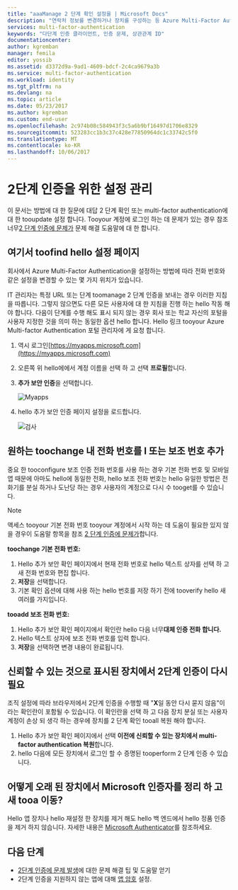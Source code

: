 ```yaml
---
title: "aaaManage 2 단계 확인 설정을 | Microsoft Docs"
description: "연락처 정보를 변경하거나 장치를 구성하는 등 Azure Multi-Factor Authentication을 사용하는 방법을 관리합니다."
services: multi-factor-authentication
keywords: "다단계 인증 클라이언트, 인증 문제, 상관관계 ID"
documentationcenter: 
author: kgremban
manager: femila
editor: yossib
ms.assetid: d3372d9a-9ad1-4609-bdcf-2c4ca9679a3b
ms.service: multi-factor-authentication
ms.workload: identity
ms.tgt_pltfrm: na
ms.devlang: na
ms.topic: article
ms.date: 05/23/2017
ms.author: kgremban
ms.custom: end-user
ms.openlocfilehash: 2c974b08c584943f3c5a6b9bf16497d1706e8329
ms.sourcegitcommit: 523283cc1b3c37c428e77850964dc1c33742c5f0
ms.translationtype: MT
ms.contentlocale: ko-KR
ms.lasthandoff: 10/06/2017
---
```

# <a name="manage-your-settings-for-two-step-verification"></a>2단계 인증을 위한 설정 관리
이 문서는 방법에 대 한 질문에 대답 2 단계 확인 또는 multi-factor authentication에 대 한 tooupdate 설정 합니다. Tooyour 계정에 로그인 하는 데 문제가 있는 경우 참조 너무[2 단계 인증에 문제가](multi-factor-authentication-end-user-troubleshoot.md) 문제 해결 도움말에 대 한 합니다.

## <a name="where-toofind-hello-settings-page"></a>여기서 toofind hello 설정 페이지
회사에서 Azure Multi-Factor Authentication을 설정하는 방법에 따라 전화 번호와 같은 설정을 변경할 수 있는 몇 가지 위치가 있습니다.

IT 관리자는 특정 URL 또는 단계 toomanage 2 단계 인증을 보내는 경우 이러한 지침을 따릅니다. 그렇지 않으면도 다른 모든 사용자에 대 한 지침을 진행 하는 hello 작동 해야 합니다. 다음이 단계를 수행 해도 표시 되지 않는 경우 회사 또는 학교 자신의 포털을 사용자 지정한 것을 의미 하는 동일한 옵션 hello 합니다. Hello 링크 tooyour Azure Multi-factor Authentication 포털 관리자에 게 요청 합니다.

1. 역시 로그인[https://myapps.microsoft.com](https://myapps.microsoft.com)  
2. 오른쪽 위 hello에에서 계정 이름을 선택 하 고 선택 **프로필**합니다.  
3. **추가 보안 인증**을 선택합니다.  

    ![Myapps](./media/multi-factor-authentication-end-user-manage/myapps1.png)
4. hello 추가 보안 인증 페이지 설정을 로드합니다.

    ![검사](./media/multi-factor-authentication-end-user-manage/proofup.png)

## <a name="i-want-toochange-my-phone-number-or-add-a-secondary-number"></a>원하는 toochange 내 전화 번호를 I 또는 보조 번호 추가
중요 한 tooconfigure 보조 인증 전화 번호를 사용 하는 경우  기본 전화 번호 및 모바일 앱 때문에 아마도 hello에 동일한 전화, hello 보조 전화 번호는 hello 유일한 방법은 전화기를 분실 하거나 도난당 하는 경우 사용자의 계정으로 다시 수 tooget를 수 있습니다.

> [!NOTE]
> 액세스 tooyour 기본 전화 번호 tooyour 계정에서 시작 하는 데 도움이 필요한 있지 않을 경우이 도움말 항목을 참조 [2 단계 인증에 문제가](multi-factor-authentication-end-user-troubleshoot.md)합니다.  

**toochange 기본 전화 번호:**  

1. Hello 추가 보안 확인 페이지에서 현재 전화 번호로 hello 텍스트 상자를 선택 하 고 새 전화 번호와 편집 합니다.  
2. **저장**을 선택합니다.  
3. 기본 확인 옵션에 대해 사용 하는 hello 번호를 저장 하기 전에 tooverify hello 새 여러를 가지입니다.  

**tooadd 보조 전화 번호:**  

1. Hello 추가 보안 확인 페이지에서 확인란 hello 다음 너무**대체 인증 전화 합니다.**  
2. Hello 텍스트 상자에 보조 전화 번호를 입력 합니다.  
3. **저장**을 선택하면 변경 내용이 완료됩니다.  

## <a name="require-two-step-verification-again-on-a-device-youve-marked-as-trusted"></a>신뢰할 수 있는 것으로 표시된 장치에서 2단계 인증이 다시 필요

조직 설정에 따라 브라우저에서 2단계 인증을 수행할 때 "**X**일 동안 다시 묻지 않음"이라는 확인란이 포함될 수 있습니다. 이 확인란을 선택 하 고 다음 장치 분실 또는 사용자 계정이 손상 되 생각 하는 경우에 장치를 2 단계 확인 tooall 복원 해야 합니다. 

1. Hello 추가 보안 확인 페이지에서 선택 **이전에 신뢰할 수 있는 장치에서 multi-factor authentication 복원**합니다.
2. hello 다음에 모든 장치에서 로그인 할 수 증명된 tooperform 2 단계 인증 수 있습니다. 

## <a name="how-do-i-clean-up-microsoft-authenticator-from-my-old-device-and-move-tooa-new-one"></a>어떻게 오래 된 장치에서 Microsoft 인증자를 정리 하 고 새 tooa 이동?
Hello 앱 장치나 hello 재설정 한 장치를 제거 해도 hello 백 엔드에서 hello 정품 인증을 제거 하지 않습니다. 자세한 내용은 [Microsoft Authenticator](microsoft-authenticator-app-how-to.md)를 참조하세요.

## <a name="next-steps"></a>다음 단계
* [2단계 인증에 문제 발생](multi-factor-authentication-end-user-troubleshoot.md)에 대한 문제 해결 팁 및 도움말 얻기
* 2단계 인증을 지원하지 않는 앱에 대해 [앱 암호](multi-factor-authentication-end-user-app-passwords.md) 설정.
